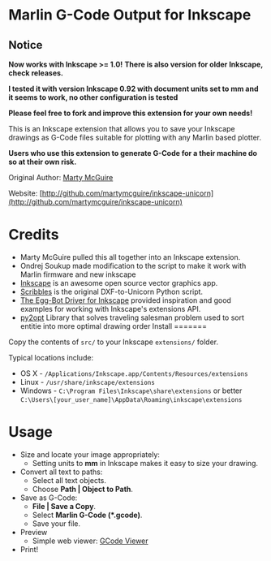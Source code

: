 Marlin G-Code Output for Inkscape
===========================================

Notice
------
**Now works with Inkscape >= 1.0!**
**There is also version for older Inkscape, check releases.**

**I tested it with version Inkscape 0.92 with document units set to mm and it seems to work, no other configuration is tested**

**Please feel free to fork and improve this extension for your own needs!**

This is an Inkscape extension that allows you to save your Inkscape drawings as
G-Code files suitable for plotting with any Marlin based plotter.

**Users who use this extension to generate G-Code for a their machine do so at their own risk.**

Original Author: [Marty McGuire](http://github.com/martymcguire)

Website: [http://github.com/martymcguire/inkscape-unicorn](http://github.com/martymcguire/inkscape-unicorn)

Credits
=======

* Marty McGuire pulled this all together into an Inkscape extension.
* Ondrej Soukup made modification to the script to make it work with Marlin firmware and new inkscape
* [Inkscape](http://www.inkscape.org/) is an awesome open source vector graphics app.
* [Scribbles](https://github.com/makerbot/Makerbot/tree/master/Unicorn/Scribbles%20Scripts) is the original DXF-to-Unicorn Python script.
* [The Egg-Bot Driver for Inkscape](http://code.google.com/p/eggbotcode/) provided inspiration and good examples for working with Inkscape's extensions API.
* [py2opt](https://pypi.org/project/py2opt/) Library that solves traveling salesman problem used to sort entitie into more optimal drawing order
Install
=======

Copy the contents of `src/` to your Inkscape `extensions/` folder.

Typical locations include:

* OS X - `/Applications/Inkscape.app/Contents/Resources/extensions`
* Linux - `/usr/share/inkscape/extensions`
* Windows - `C:\Program Files\Inkscape\share\extensions` or better `C:\Users\[your_user_name]\AppData\Roaming\inkscape\extensions`

Usage
=====

* Size and locate your image appropriately:
	* Setting units to **mm** in Inkscape makes it easy to size your drawing.
* Convert all text to paths:
	* Select all text objects.
	* Choose **Path | Object to Path**.
* Save as G-Code:
	* **File | Save a Copy**.
	* Select **Marlin G-Code (\*.gcode)**.
	* Save your file.
* Preview
	* Simple web viewer: [GCode Viewer](http://jherrm.com/gcode-viewer/)
* Print!
